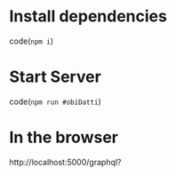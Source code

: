 # Install dependencies

code(`npm i`)

# Start Server

code(`npm run #obiDatti`)

# In the browser

http://localhost:5000/graphql?
